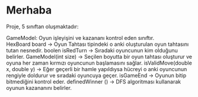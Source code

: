 # Merhaba 
Proje, 5 sınıftan oluşmaktadır:

GameModel: Oyun işleyişini ve kazananı kontrol eden sınıftır.<br>
HexBoard board -> Oyun Tahtası tipindeki o anki oluşturulan oyun tahtasını tutan nesnedir.
boolen isRedTurn -> Sıradaki oyuncunun kim olduğunu belirler.
GameModel(int size) -> Seçilen boyutta bir oyun tahtası oluşturur ve oyuna her zaman kırmızı oyuncunun başlamasını sağlar.
isValidMove(double x, double y) -> Eğer geçerli bir hamle yapıldıysa hücreyi o anki oyuncunun rengiyle doldurur ve sıradaki oyuncuya geçer.
isGameEnd -> Oyunun bitip bitmediğini kontrol eder.
definedWinner () -> DFS algoritması kullanarak oyunun kazananını belirler.





